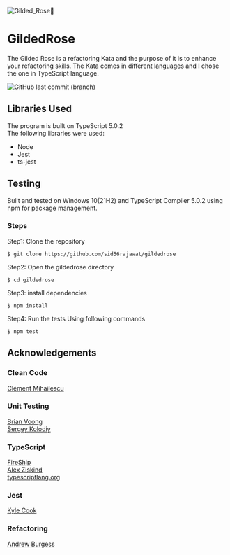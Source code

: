 ![Gilded_Rose🌹](https://user-images.githubusercontent.com/90323915/227759460-207a365e-5351-474d-a620-4deb04613d9a.png)

# GildedRose
The Gilded Rose is a refactoring Kata and the purpose of it is to enhance your refactoring skills. The Kata comes in different languages and I chose the one in TypeScript language.

![GitHub last commit (branch)](https://img.shields.io/github/last-commit/sid56rajawat/gildedrose/master)

## Libraries Used
The program is built on TypeScript 5.0.2 <br>
The following libraries were used:
- Node
- Jest
- ts-jest

## Testing
Built and tested
on Windows 10(21H2) and TypeScript Compiler 5.0.2 using npm for package management.<br>
### Steps
Step1: Clone the repository
```shell
$ git clone https://github.com/sid56rajawat/gildedrose
```
Step2: Open the gildedrose directory
```shell
$ cd gildedrose
```
Step3: install dependencies
```shell
$ npm install
```
Step4: Run the tests Using following commands
```shell
$ npm test
```

## Acknowledgements
### Clean Code
[Clément Mihailescu](https://www.youtube.com/watch?v=HcijbAI4eB0&ab_channel=Cl%C3%A9mentMihailescu)
### Unit Testing
[Brian Voong](https://www.youtube.com/watch?v=iWtxEDE1IR4&ab_channel=LetsBuildThatApp)<br>
[Sergey Kolodiy](https://www.toptal.com/qa/how-to-write-testable-code-and-why-it-matters)
### TypeScript
[FireShip](https://www.youtube.com/watch?v=zQnBQ4tB3ZA&ab_channel=Fireship)<br>
[Alex Ziskind](https://www.youtube.com/watch?v=4zdBk6wisxc&ab_channel=AlexZiskind)<br>
[typescriptlang.org](https://www.typescriptlang.org/cheatsheets)
### Jest
[Kyle Cook](https://www.youtube.com/watch?v=FgnxcUQ5vho&ab_channel=WebDevSimplified)
### Refactoring
[Andrew Burgess](https://www.youtube.com/watch?v=wGQPqPorLQ4&ab_channel=AndrewBurgess)
